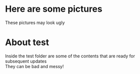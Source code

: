 # Here are some pictures
 These pictures may look ugly
# About test
 Inside the test folder are some of the contents that are ready for subsequent updates
 <br> They can be bad and messy!
